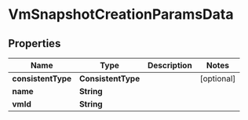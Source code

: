 

# VmSnapshotCreationParamsData


## Properties

Name | Type | Description | Notes
------------ | ------------- | ------------- | -------------
**consistentType** | **ConsistentType** |  |  [optional]
**name** | **String** |  | 
**vmId** | **String** |  | 



